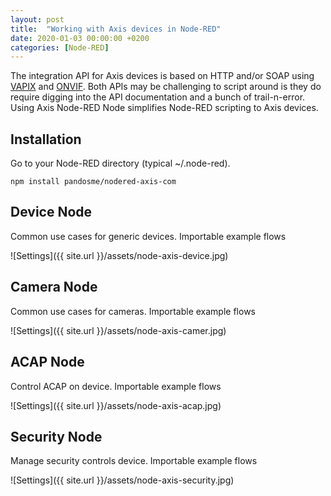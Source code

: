 ```yaml
---
layout: post
title:  "Working with Axis devices in Node-RED"
date: 2020-01-03 00:00:00 +0200
categories: [Node-RED]
---
```


The integration API for Axis devices is based on HTTP and/or SOAP using [VAPIX](https://www.axis.com/vapix-library/) and [ONVIF](https://www.onvif.org/). 
Both APIs may be challenging to script around is they do require digging into the API documentation and a bunch of trail-n-error.  Using Axis Node-RED Node simplifies Node-RED scripting to Axis devices.

## Installation
Go to your Node-RED directory (typical ~/.node-red).
```
npm install pandosme/nodered-axis-com
```

## Device Node
Common use cases for generic devices.  Importable example flows  

![Settings]({{ site.url }}/assets/node-axis-device.jpg)

## Camera Node
Common use cases for cameras.  Importable example flows  

![Settings]({{ site.url }}/assets/node-axis-camer.jpg)

## ACAP Node
Control ACAP on device.  Importable example flows  

![Settings]({{ site.url }}/assets/node-axis-acap.jpg)

## Security Node
Manage security controls device.  Importable example flows  

![Settings]({{ site.url }}/assets/node-axis-security.jpg)

